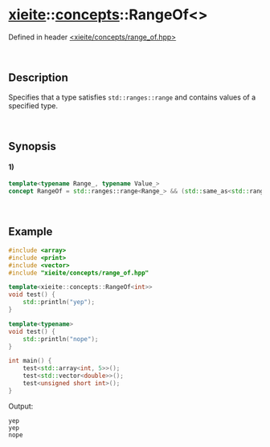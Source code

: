 # [xieite](../../xieite.md)\:\:[concepts](../../concepts.md)\:\:RangeOf\<\>
Defined in header [<xieite/concepts/range_of.hpp>](../../../include/xieite/concepts/range_of.hpp)

&nbsp;

## Description
Specifies that a type satisfies `std::ranges::range` and contains values of a specified type.

&nbsp;

## Synopsis
#### 1)
```cpp
template<typename Range_, typename Value_>
concept RangeOf = std::ranges::range<Range_> && (std::same_as<std::ranges::range_reference_t<Range_>, Value_> || std::convertible_to<std::ranges::range_reference_t<Range_>, Value_>);
```

&nbsp;

## Example
```cpp
#include <array>
#include <print>
#include <vector>
#include "xieite/concepts/range_of.hpp"

template<xieite::concepts::RangeOf<int>>
void test() {
    std::println("yep");
}

template<typename>
void test() {
    std::println("nope");
}

int main() {
    test<std::array<int, 5>>();
    test<std::vector<double>>();
    test<unsigned short int>();
}
```
Output:
```
yep
yep
nope
```
